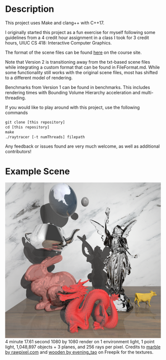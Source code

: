 # Description
This project uses Make and clang++ with C++17.

I originally started this project as a fun exercise for myself following some guidelines from a 4 credit hour assignment in a class I took for 3 credit hours, UIUC CS 418: Interactive Computer Graphics.

The format of the scene files can be found [here](https://cs418.cs.illinois.edu/website/hw-raytracer.html) on the course site.

Note that Version 2 is transitioning away from the txt-based scene files while integrating a custom format that can be found in FileFormat.md. While some functionality still works with the original scene files, most has shifted to a different model of rendering.

Benchmarks from Version 1 can be found in benchmarks. This includes rendering times with Bounding Volume Hierarchy acceleration and multi-threading.

If you would like to play around with this project, use the following commands
```
git clone [this repository]
cd [this repository]
make
./raytracer [-t numThreads] filepath
```

Any feedback or issues found are very much welcome, as well as additional contributors!

# Example Scene
![plot](./example_scenes/scene_images/example1.png)
4 minute 17.61 second 1080 by 1080 render on 1 environment light, 1 point light, 1,048,897 objects + 3 planes, and 256 rays per pixel. Credits to <a href="https://www.freepik.com/free-photo/close-up-black-marble-textured-background_3472377.htm#query=marble%20texture&position=0&from_view=keyword">marble by rawpixel.com</a> and <a href="https://www.freepik.com/free-photo/wooden_1175802.htm#query=wood%20floor%20texture&position=8&from_view=keyword">wooden by evening_tao</a> on Freepik for the textures.
